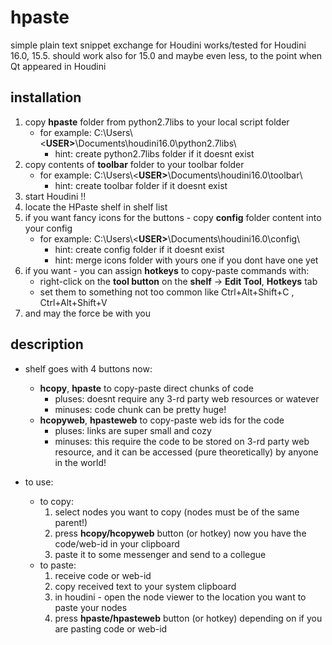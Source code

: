 # hpaste
simple plain text snippet exchange for Houdini
works/tested for Houdini 16.0, 15.5.
should work also for 15.0 and maybe even less, to the point when Qt appeared in Houdini

## installation ##
1. copy **hpaste** folder from python2.7libs to your local script folder
    * for example: C:\Users\\<**USER>**\Documents\houdini16.0\python2.7libs\
        * hint: create python2.7libs folder if it doesnt exist 
2. copy contents of **toolbar** folder to your toolbar folder
    * for example: C:\Users\\<**USER>**\Documents\houdini16.0\toolbar\
        * hint: create toolbar folder if it doesnt exist 
3. start Houdini !!
4. locate the HPaste shelf in shelf list
5. if you want fancy icons for the buttons - copy **config** folder content into your config
    * for example: C:\Users\\<**USER>**\Documents\houdini16.0\config\
        * hint: create config folder if it doesnt exist 
        * hint: merge icons folder with yours one if you dont have one yet
6. if you want - you can assign **hotkeys** to copy-paste commands with: 
    * right-click on the **tool button** on the **shelf** -> **Edit Tool**, **Hotkeys** tab
    * set them to something not too common like Ctrl+Alt+Shift+C ,  Ctrl+Alt+Shift+V
7. and may the force be with you

## description ##
* shelf goes with 4 buttons now: 
    * **hcopy**, **hpaste** to copy-paste direct chunks of code
        * pluses: doesnt require any 3-rd party web resources or watever
        * minuses: code chunk can be pretty huge!
    * **hcopyweb**, **hpasteweb** to copy-paste web ids for the code
        * pluses: links are super small and cozy
        * minuses: this require the code to be stored on 3-rd party web resource, and it can be accessed (pure theoretically) by anyone in the world!
        
* to use:
    * to copy:
        1. select nodes you want to copy (nodes must be of the same parent!)
        2. press **hcopy/hcopyweb** button (or hotkey) now you have the code/web-id in your clipboard
        3. paste it to some messenger and send to a collegue
    * to paste:
        1. receive code or web-id
        2. copy received text to your system clipboard
        3. in houdini - open the node viewer to the location you want to paste your nodes
        4. press **hpaste/hpasteweb** button (or hotkey) depending on if you are pasting code or web-id
    
